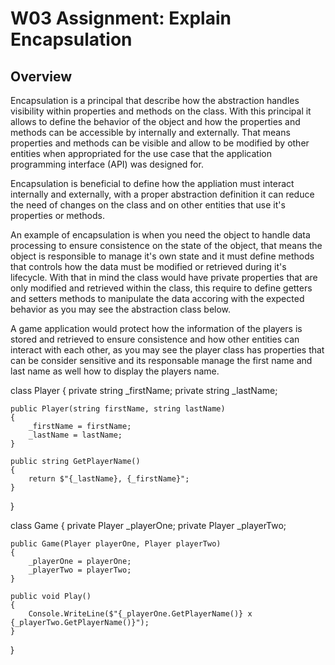 # W03 Assignment: Explain Encapsulation

## Overview

Encapsulation is a principal that describe how the abstraction handles visibility
within properties and methods on the class. With this principal it allows to
define the behavior of the object and how the properties and methods can be
accessible by internally and externally. That means properties and methods can be
visible and allow to be modified by other entities when appropriated for the use
case that the application programming interface (API) was designed for.

Encapsulation is beneficial to define how the appliation must interact internally
and externally, with a proper abstraction definition it can reduce the need of
changes on the class and on other entities that use it's properties or methods.

An example of encapsulation is when you need the object to handle data processing
to ensure consistence on the state of the object, that means the object is
responsible to manage it's own state and it must define methods that controls how
the data must be modified or retrieved during it's lifecycle. With that in mind
the class would have private properties that are only modified and retrieved within
the class, this require to define getters and setters methods to manipulate the data
accoring with the expected behavior as you may see the abstraction class below.

A game application would protect how the information of the players is stored and
retrieved to ensure consistence and how other entities can interact with each other,
as you may see the player class has properties that can be consider sensitive and its
responsable manage the first name and last name as well how to display the players name.

class Player
{
    private string _firstName;
    private string _lastName;

    public Player(string firstName, string lastName)
    {
        _firstName = firstName;
        _lastName = lastName;
    }

    public string GetPlayerName()
    {
        return $"{_lastName}, {_firstName}";
    }
}

class Game
{
    private Player _playerOne;
    private Player _playerTwo;

    public Game(Player playerOne, Player playerTwo)
    {
        _playerOne = playerOne;
        _playerTwo = playerTwo;
    }

    public void Play()
    {
        Console.WriteLine($"{_playerOne.GetPlayerName()} x {_playerTwo.GetPlayerName()}");
    }
}
